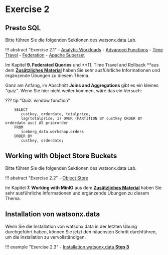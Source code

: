 # Exercise 2

## Presto SQL  

Bitte führen Sie die folgenden Sektionen des watsonx.data Lab.  

!!! abstract "Exercise 2.1"
    - [Analytic Workloads](https://db2-dte-poc.github.io/wxddemo/wxd-analytics/)
    - [Advanced Functions](https://db2-dte-poc.github.io/wxddemo/wxd-advanced/)
    - [Time Travel](https://db2-dte-poc.github.io/wxddemo/wxd-timetravel/)
    - [Federation](https://db2-dte-poc.github.io/wxddemo/wxd-federation/)
    - [Apache Superset](https://db2-dte-poc.github.io/wxddemo/wxd-superset/)

Im Kapitel **9. Federated Queries** und **11. Time Travel and Rollback **aus dem **[Zusätzliches Material](https://angel-ibm.github.io/wsdpe/extra/)** haben Sie sehr ausführliche Informationen und ergänzende Übungen zu diesem Thema.

Ganz am Anfang, im Abschnitt **Joins and Aggregations** gibt es ein kleines *"quiz"*. Wenn Sie hier nicht weiter kommen, wäre das ein Versuch:

??? tip "Quiz: window function"

        SELECT 
           custkey, orderdate, totalprice, 
           lag(totalprice, 1) OVER (PARTITION BY custkey ORDER BY orderdate asc) AS priororder
        FROM 
           iceberg_data.workshop.orders 
        ORDER BY 
           custkey, orderdate;



## Working with Object Store Buckets

Bitte führen Sie die folgenden Sektionen des watsonx.data Lab.  

!!! abstract "Exercise 2.2"
    -  [Object Store](https://db2-dte-poc.github.io/wxddemo/wxd-objectstore/)

Im Kapitel **7. Working with MinIO** aus dem **[Zusätzliches Material](https://angel-ibm.github.io/wsdpe/extra/)** haben Sie sehr ausführliche Informationen und ergänzende Übungen zu diesem Thema.

## Installation von watsonx.data

Wenn Sie die Installation von watsonx.data in der letzten Übung durchgeführt haben, können Sie jetzt den näachsten Schritt durchführen, um die Installation zu vervollständigen.

!!! example "Exercise 2.3"
    - [Installation watsonx.data **Step 3**](https://aseelert.github.io/ibmas-watsonxdata/Execute%20the%20Installation%20of%20watsonx.data/)